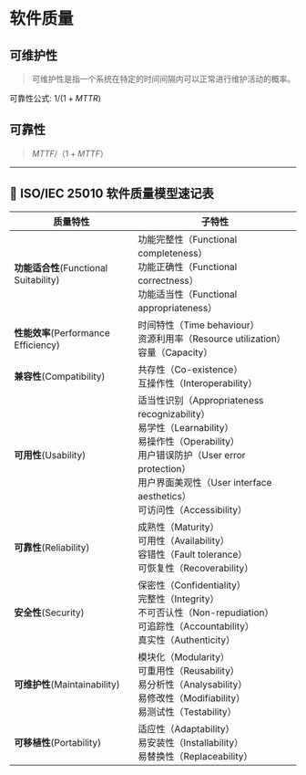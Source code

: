# 软件质量

## 可维护性

> 可维护性是指一个系统在特定的时间间隔内可以正常进行维护活动的概率。

可靠性公式: $1/(1+MTTR)$

## 可靠性

>$MTTF/（1+MTTF）$

---

## 🧠 ISO/IEC 25010 软件质量模型速记表

| 质量特性                               | 子特性                                                       |
| -------------------------------------- | ------------------------------------------------------------ |
| **功能适合性**(Functional Suitability) | 功能完整性（Functional completeness）<br />功能正确性（Functional correctness）<br />功能适当性（Functional appropriateness） |
| **性能效率**(Performance Efficiency)   | 时间特性（Time behaviour）<br />资源利用率（Resource utilization）<br />容量（Capacity） |
| **兼容性**(Compatibility)              | 共存性（Co-existence）<br />互操作性（Interoperability）     |
| **可用性**(Usability)                  | 适当性识别（Appropriateness recognizability）<br />易学性（Learnability）<br />易操作性（Operability）<br />用户错误防护（User error protection）<br />用户界面美观性（User interface aesthetics）<br />可访问性（Accessibility） |
| **可靠性**(Reliability)                | 成熟性（Maturity）<br />可用性（Availability）<br />容错性（Fault tolerance）<br />可恢复性（Recoverability） |
| **安全性**(Security)                   | 保密性（Confidentiality）<br />完整性（Integrity）<br />不可否认性（Non-repudiation）<br />可追踪性（Accountability）<br />真实性（Authenticity） |
| **可维护性**(Maintainability)          | 模块化（Modularity）<br />可重用性（Reusability）<br />易分析性（Analysability）<br />易修改性（Modifiability）<br />易测试性（Testability） |
| **可移植性**(Portability)              | 适应性（Adaptability）<br />易安装性（Installability）<br />易替换性（Replaceability） |